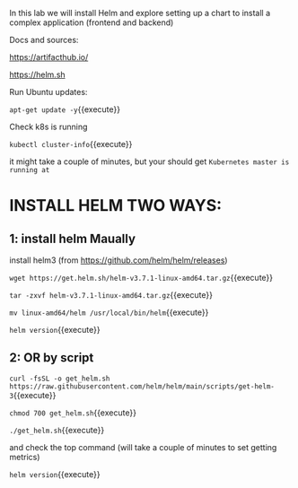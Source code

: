 In this lab we will install Helm and explore setting up a chart to install a complex application (frontend and backend)

Docs and sources:

https://artifacthub.io/

https://helm.sh

Run Ubuntu updates:

`apt-get update -y`{{execute}}

Check k8s is running

`kubectl cluster-info`{{execute}}

it might take a couple of minutes, but your should get `Kubernetes master is running at`


# INSTALL HELM TWO WAYS:

## 1: install helm Maually

install helm3  (from https://github.com/helm/helm/releases)

`wget https://get.helm.sh/helm-v3.7.1-linux-amd64.tar.gz`{{execute}}   

`tar -zxvf helm-v3.7.1-linux-amd64.tar.gz`{{execute}}

`mv linux-amd64/helm /usr/local/bin/helm`{{execute}}

`helm version`{{execute}}

## 2: OR by script

`curl -fsSL -o get_helm.sh https://raw.githubusercontent.com/helm/helm/main/scripts/get-helm-3`{{execute}}

`chmod 700 get_helm.sh`{{execute}}

`./get_helm.sh`{{execute}}





and check the top command (will take a couple of minutes to set getting metrics)

`helm version`{{execute}}

